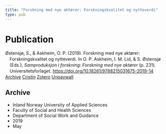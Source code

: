 ```yaml
---
title: "Forskning med nye aktører: Forskningskvalitet og nytteverdi"
type: pub
---
```

<h1>Publication</h1>
<article id="csl-bib-container-B8T2QHFJ" class="csl-bib-container">
  <div class="csl-bib-body" style="line-height: 1.35; padding-left: 1em; text-indent:-1em;">
  <div class="csl-entry">&#xD8;stensj&#xF8;, S., &amp; Askheim, O. P. (2019). Forskning med nye akt&#xF8;rer: Forskningskvalitet og nytteverdi. In O. P. Askheim, I. M. Lid, &amp; S. &#xD8;stensj&#xF8; (Eds.), <i>Samproduksjon i forskning: Forskning med nye akt&#xF8;rer</i> (p. 231). Universitetsforlaget. <a href="https://doi.org/10.18261/9788215031675-2019-14">https://doi.org/10.18261/9788215031675-2019-14</a></div>
</div>
  <div class="csl-bib-buttons">
    <a href="#taxonomy-article-B8T2QHFJ" class="csl-bib-button">Archive</a>
    <a href="https://app.cristin.no/results/show.jsf?id=1695964" alt="Cristin URL" class="csl-bib-button">Cristin</a>
    <a href="http://zotero.org/groups/5022929/items/B8T2QHFJ" alt="Zotero URL" class="csl-bib-button">Zotero</a>
    <a href="https://www.idunn.no/file/pdf/67122958/13_forskning_med_nye_aktoerer_forskningskvalitet_og_nytte.pdf" class="csl-bib-button">Unpaywall</a>
  </div>
  <div id="csl-bib-meta-container-B8T2QHFJ"></div>
</article>
<div id="csl-bib-meta-B8T2QHFJ" class="csl-bib-meta">
  <article id="taxonomy-article-B8T2QHFJ" class="taxonomy-article">
    <h1>Archive</h1>
    <ul>
      <li>Inland Norway University of Applied Sciences</li>
      <li>Faculty of Social and Health Sciences</li>
      <li>Department of Social Work and Guidance</li>
      <li>2019</li>
      <li>May</li>
    </ul>
  </article>
</div>
